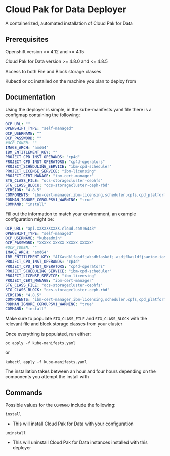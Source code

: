 # Cloud Pak for Data Deployer

A containerized, automated installation of Cloud Pak for Data

## Prerequisites

Openshift version >= 4.12 and <= 4.15

Cloud Pak for Data version >= 4.8.0 and <= 4.8.5

Access to both File and Block storage classes

Kubectl or oc installed on the machine you plan to deploy from

## Documentation

Using the deployer is simple, in the kube-manifests.yaml file there is a configmap containing the following:

```yaml
OCP_URL: ""
OPENSHIFT_TYPE: "self-managed"
OCP_USERNAME: ""
OCP_PASSWORD: ""
#OCP_TOKEN: ""
IMAGE_ARCH: "amd64"
IBM_ENTITLEMENT_KEY: ""
PROJECT_CPD_INST_OPERANDS: "cp4d"
PROJECT_CPD_INST_OPERATORS: "cp4d-operators"
PROJECT_SCHEDULING_SERVICE: "ibm-cpd-scheduler"
PROJECT_LICENSE_SERVICE: "ibm-licensing"
PROJECT_CERT_MANAGE: "ibm-cert-manager"
STG_CLASS_FILE: "ocs-storagecluster-cephfs"
STG_CLASS_BLOCK: "ocs-storagecluster-ceph-rbd"
VERSION: "4.8.5"
COMPONENTS: "ibm-cert-manager,ibm-licensing,scheduler,cpfs,cpd_platform"
PODMAN_IGNORE_CGROUPSV1_WARNING: "true"
COMMAND: "install"
```

Fill out the information to match your environment, an example configuration might be:

```yaml
OCP_URL: "api.XXXXXXXXXX.cloud.com:6443"
OPENSHIFT_TYPE: "self-managed"
OCP_USERNAME: "kubeadmin"
OCP_PASSWORD: "XXXXX-XXXXX-XXXXX-XXXXX"
#OCP_TOKEN: ""
IMAGE_ARCH: "amd64"
IBM_ENTITLEMENT_KEY: "AIXasdklfasdfjaksdhfaskdfj.asdjfkasldfjsaeioe.iaseoAIoasdlfkaj"
PROJECT_CPD_INST_OPERANDS: "cp4d"
PROJECT_CPD_INST_OPERATORS: "cp4d-operators"
PROJECT_SCHEDULING_SERVICE: "ibm-cpd-scheduler"
PROJECT_LICENSE_SERVICE: "ibm-licensing"
PROJECT_CERT_MANAGE: "ibm-cert-manager"
STG_CLASS_FILE: "ocs-storagecluster-cephfs"
STG_CLASS_BLOCK: "ocs-storagecluster-ceph-rbd"
VERSION: "4.8.5"
COMPONENTS: "ibm-cert-manager,ibm-licensing,scheduler,cpfs,cpd_platform"
PODMAN_IGNORE_CGROUPSV1_WARNING: "true"
COMMAND: "install"
```

Make sure to populate ```STG_CLASS_FILE``` and ```STG_CLASS_BLOCK``` with the relevant file and block storage classes from your cluster

Once everything is populated, run either:

```shell 
oc apply -f kube-manifests.yaml
```

or

```shell
kubectl apply -f kube-manifests.yaml
```

The installation takes between an hour and four hours depending on the components you attempt the install with

## Commands

Possible values for the ```COMMAND``` include the following:

```shell
install
```

- This will install Cloud Pak for Data with your configuration

```shell
uninstall
```

- This will uninstall Cloud Pak for Data instances installed with this deployer

